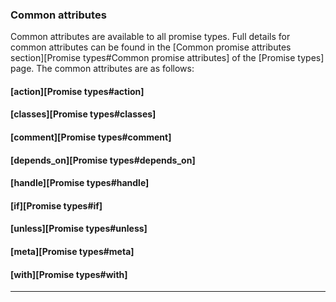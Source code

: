 ### Common attributes

Common attributes are available to all promise types. Full details for common
attributes can be found in the [Common promise attributes section][Promise types#Common promise attributes] of
the [Promise types] page. The common attributes are as follows:

#### [action][Promise types#action]

#### [classes][Promise types#classes]

#### [comment][Promise types#comment]

#### [depends_on][Promise types#depends_on]

#### [handle][Promise types#handle]

#### [if][Promise types#if]

#### [unless][Promise types#unless]

#### [meta][Promise types#meta]

#### [with][Promise types#with]

<hr>
